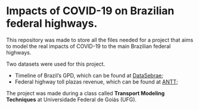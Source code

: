 # Impacts of COVID-19 on Brazilian federal highways.

This repository was made to store all the files needed for a project that aims to model the real impacts of COVID-19 to the main Brazilian federal highways.

Two datasets were used for this project.

-   Timeline of Brazil’s GPD, which can be found at [DataSebrae](https://datasebrae.com.br/pib/?pagina=evolucao-do-pib&ano=1990);
-   Federal highway toll plazas revenue, which can be found at [ANTT](https://dados.antt.gov.br/dataset/receita-pedagio);

The project was made during a class called **Transport Modeling Techniques** at Universidade Federal de Goiás (UFG).
